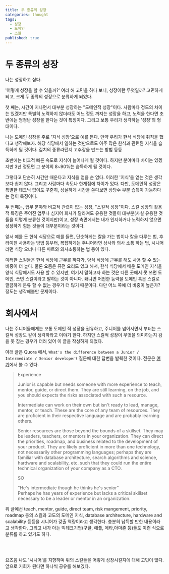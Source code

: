 ```yaml
---
title: 두 종류의 성장
categories: thought
tags:
  - 성장
  - 도메인
  - 스킬
published: true
---
```


# 두 종류의 성장
나는 성장하고 싶다.

'어떻게 성장을 할 수 있을까?' 여러 해 고민을 하다 보니, 성장이란 무엇일까? 고민하게 되고, 크게 두 종류의 성장으로 분류하게 되었다.

첫 째는, 시간이 지나면서 대부분 성장하는 "도메인적 성장"이다. 사람마다 정도의 차이는 있겠지만 특별히 노력하지 않더라도 어느 정도 까지는 성장을 하고, 노력을 한다면 초반에는 엄청난 성장을 한다는 것이 특징이다. 그리고 보통 우리가 생각하는 '성장'의 형태이다.

나는 도메인 성장을 주로 '지식 성장'으로 예를 든다. 만약 우리가 한식 식당에 취직을 했다고 생각해보자. 해당 식당에서 일하는 것만으로도 아주 많은 한식과 관련된 지식을 습득하게 될 것이다. 김치의 종류라던지 고추장을 만드는 방법 등등

초반에는 비교적 빠른 속도로 지식이 늘어나게 될 것이다. 하지만 분야마다 차이는 있겠지만 3년 정도면 그 분야의 8~90%는 습득하게 될 것이다.

그렇다고 단순히 시간만 때운다고 지식을 얻을 순 없다. 이러한 '지식'을 얻는 것은 생각보다 쉽지 않다. 그리고 사람마다 속도나 한계점에 차이가 있다. 다만, 도메인적 성장은 특별한 테크닉 없이도 꾸준히, 성실하게 시간을 쏟다보면 상당수 부분 습득이 가능하다는 점이 특징이다.

두 번째는, 업무 분야와 비교적 관련이 없는 성장, "스킬적 성장"이다. 스킬 성장의 활용적 특징은 주어진 업무나 심지어 회사가 달라져도 유용한 것들이 대부분(사실 유용한 것들을 이렇게 분류한 것이지만)이고, 성장 측면에서는 내가 인지하거나 노력하지 않으면 성장하기 힘든 것들이 대부분이라는 것이다.

앞서 예를 든 한식 식당으로 예를 들면, 단순하게는 칼을 가는 법이나 칼을 다루는 법, 후라이펜 사용하는 방법 등부터, 복잡하게는 주니어라면 상사와 의사 소통 하는 법, 시니어라면 식당 오너나 다른 파트와 의사소통하는 법 등이 있다.

이러한 스킬들은 한식 식당에 근무를 하다가, 양식 식당에 근무를 해도 사용 할 수 있는 비중이 더 높다. 물론 요즘은 퓨전 요리도 있고 해서, 한식 식당에서 배운 도메인 지식을 양식 식당에서도 사용 할 수 있지만, 여기서 말하고자 하는 것은 다른 곳에서 못 쓰면 도메인, 쓰면 스킬이라고 말하는 것이 아니다. 왜냐면 어떤한 능력을 도메인 혹은 스킬로 깔끔하게 분류 할 수 없는 경우가 더 많기 때문이다. 다만 어느 쪽에 더 비중이 높은가? 정도는 생각해볼만 문제이다.

# 회사에서

나는 주니어들에게는 보통 도메인 적 성장을 권유하고, 주니어를 넘어서면서 부터는 스킬적 성장도 같이 생각하라고 이야기 한다. 하지만 스킬적 성장이 무엇을 의미하는지 감을 못 잡는 경우가 더러 있어 이 글을 작성하게 되었다. 

아래 글은 Quora 에서, `What's the difference between a Junior / Intermediate / Senior developer?` 질문에 대한 답변을 발췌한 것이다. 전문은 [여기](https://www.quora.com/Whats-the-difference-between-a-Junior-Intermediate-Senior-developer)에서 볼 수 있다.


>Experience
> 
> Junior is capable but needs someone with more experience to teach, mentor, guide, or direct them. They are still learning, on the job, and you should expects the risks associated with such a resource.
> 
> Intermediate can work on their own but isn't ready to lead, manage, mentor, or teach. These are the core of any team of resources. They are proficient in their respective language and are probably learning others.
> 
> Senior resources are those beyond the bounds of a skillset. They may be leaders, teachers, or mentors in your organization. They can direct the priorities, roadmap, and business related to the development of your product. They are likely proficient in more than one technology, not necessarily other programming languages; perhaps they are familiar with database architecture, search algorithms and science, hardware and scalability, etc. such that they could run the entire technical organization of your company as a CTO.
> 
> SO
> 
> "He's intermediate though he thinks he's senior"  
> Perhaps he has years of experience but lacks a critical skillset necessary to be a leader or mentor in an organization.


위 글에선 teach, mentor, guide, direct team, risk mangement, priority, roadmap 등의 스킬과 고도의 도메인 지식, database architecture, hardware and scalability 등등을 시니어가 갖출 역량이라고 생각한다. 충분히 납득할 만한 내용이라고 생각한다. 그리고 내가 아는 빅테크기업(구글, 애플, 메타,아마존 등)들도 이런 식으로 분류를 하고 있기도 하다.

<br><br>

요즈음 나도 '시니어'를 지향하며 위의 스킬들을 어떻게 성장시킬지에 대해 고민이 많다. 앞으로 기회가 된다면 하나씩 공유를 해보겠다.